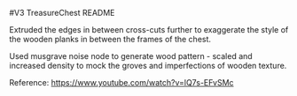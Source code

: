 #V3 TreasureChest README

Extruded the edges in between cross-cuts further to exaggerate the style of the wooden planks in between the frames of the chest.

Used musgrave noise node to generate wood pattern - scaled and increased density to mock the groves and imperfections of wooden texture.

Reference: https://www.youtube.com/watch?v=lQ7s-EFvSMc
